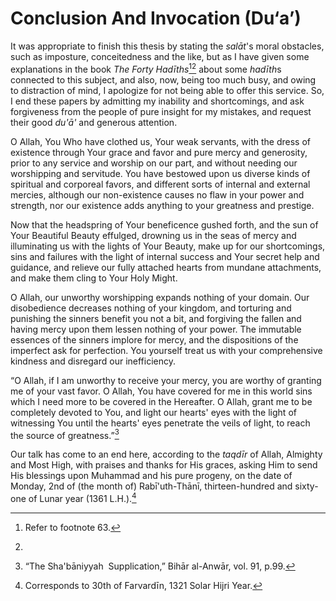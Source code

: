 Conclusion And Invocation (Du‘a’)
=================================

It was appropriate to finish this thesis by stating the *salāt*'s moral
obstacles, such as imposture, conceitedness and the like, but as I have
given some explanations in the book *The Forty Hadīths*[^1][^2] about
some *hadīth*s connected to this subject, and also, now, being too much
busy, and owing to distraction of mind, I apologize for not being able
to offer this service. So, I end these papers by admitting my inability
and shortcomings, and ask forgiveness from the people of pure insight
for my mistakes, and request their good *du'ā'* and generous attention.

O Allah, You Who have clothed us, Your weak servants, with the dress of
existence through Your grace and favor and pure mercy and generosity,
prior to any service and worship on our part, and without needing our
worshipping and servitude. You have bestowed upon us diverse kinds of
spiritual and corporeal favors, and different sorts of internal and
external mercies, although our non-existence causes no flaw in your
power and strength, nor our existence adds anything to your greatness
and prestige.

Now that the headspring of Your beneficence gushed forth, and the sun of
Your Beautiful Beauty effulged, drowning us in the seas of mercy and
illuminating us with the lights of Your Beauty, make up for our
shortcomings, sins and failures with the light of internal success and
Your secret help and guidance, and relieve our fully attached hearts
from mundane attachments, and make them cling to Your Holy Might.

O Allah, our unworthy worshipping expands nothing of your domain. Our
disobedience decreases nothing of your kingdom, and torturing and
punishing the sinners benefit you not a bit, and forgiving the fallen
and having mercy upon them lessen nothing of your power. The immutable
essences of the sinners implore for mercy, and the dispositions of the
imperfect ask for perfection. You yourself treat us with your
comprehensive kindness and disregard our inefficiency.

“O Allah, if I am unworthy to receive your mercy, you are worthy of
granting me of your vast favor. O Allah, You have covered for me in this
world sins which I need more to be covered in the Hereafter. O Allah,
grant me to be completely devoted to You, and light our hearts' eyes
with the light of witnessing You until the hearts' eyes penetrate the
veils of light, to reach the source of greatness.”[^3]

Our talk has come to an end here, according to the *taqdīr* of Allah,
Almighty and Most High, with praises and thanks for His graces, asking
Him to send His blessings upon Muhammad and his pure progeny, on the
date of Monday, 2nd of (the month of) Rabī'uth-Thānī, thirteen-hundred
and sixty-one of Lunar year (1361 L.H.).[^4]

[^1]: Refer to footnote 63.

[^2]:

[^3]: “The Sha'bāniyyah  Supplication,” Bihār al-Anwār, vol. 91, p.99.

[^4]: Corresponds to 30th of Farvardīn, 1321 Solar Hijri Year.


